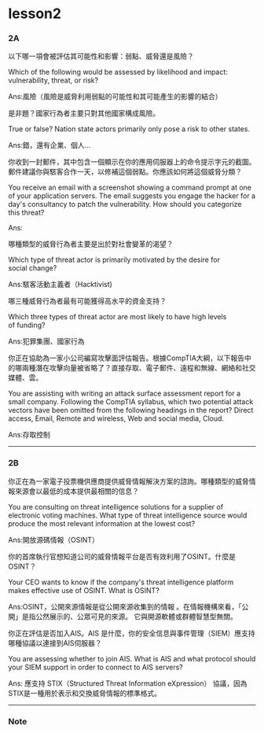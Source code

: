 # lesson2

### **2A**

以下哪一項會被評估其可能性和影響：弱點、威脅還是風險？

Which of the following would be assessed by likelihood and impact: vulnerability, threat, or risk?

Ans:風險（風險是威脅利用弱點的可能性和其可能產生的影響的結合）

是非題？國家行為者主要只對其他國家構成風險。

True or false? Nation state actors primarily only pose a risk to other states.

Ans:錯，還有企業、個人...

你收到一封郵件，其中包含一個顯示在你的應用伺服器上的命令提示字元的截圖。郵件建議你與駭客合作一天，以修補這個弱點。你應該如何將這個威脅分類？

You receive an email with a screenshot showing a command prompt at one of your application servers. The email suggests you engage the hacker for a day's consultancy to patch the vulnerability. How should you categorize this threat?

Ans:

哪種類型的威脅行為者主要是出於對社會變革的渴望？

Which type of threat actor is primarily motivated by the desire for social change?

Ans:駭客活動主義者（Hacktivist)

哪三種威脅行為者最有可能獲得高水平的資金支持？

Which three types of threat actor are most likely to have high levels of funding?

Ans:犯罪集團、國家行為

你正在協助為一家小公司編寫攻擊面評估報告。根據CompTIA大綱，以下報告中的哪兩種潛在攻擊向量被省略了？直接存取、電子郵件、遠程和無線、網絡和社交媒體、雲。

You are assisting with writing an attack surface assessment report for a small company. Following the CompTIA syllabus, which two potential attack vectors have been omitted from the following headings in the report? Direct access, Email, Remote and wireless, Web and social media, Cloud.

Ans:存取控制

---

### **2B**

你正在為一家電子投票機供應商提供威脅情報解決方案的諮詢。哪種類型的威脅情報來源會以最低的成本提供最相關的信息？

You are consulting on threat intelligence solutions for a supplier of electronic voting machines. What type of threat intelligence source would produce the most relevant information at the lowest cost?

Ans:開放源碼情報（OSINT）

你的首席執行官想知道公司的威脅情報平台是否有效利用了OSINT。什麼是OSINT？

Your CEO wants to know if the company's threat intelligence platform makes effective use of OSINT. What is OSINT?

Ans:OSINT，公開來源情報是從公開來源收集到的情報 。在情報機構來看，「公開」是指公然展示的、公眾可見的來源。 它與開源軟體或群體智慧型無關。

你正在評估是否加入AIS。AIS 是什麼，你的安全信息與事件管理（SIEM）應支持哪種協議以連接到AIS伺服器？

You are assessing whether to join AIS. What is AIS and what protocol should your SIEM support in order to connect to AIS servers?

Ans:	應支持 STIX（Structured Threat Information eXpression） 協議，因為STIX是一種用於表示和交換威脅情報的標準格式。

---

### **Note**